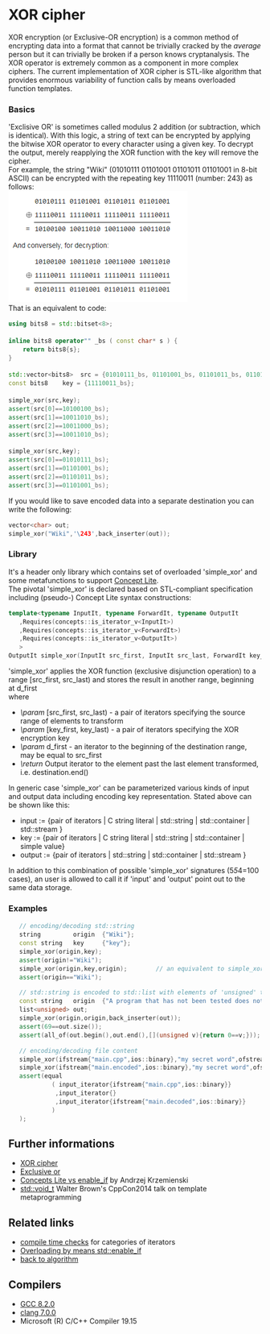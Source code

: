 # XOR cipher
XOR encryption (or Exclusive-OR encryption) is a common method of encrypting data into a format that cannot be trivially cracked by the _average_ person but it can trivially be broken if a person knows cryptanalysis. The XOR operator is extremely common as a component in more complex ciphers. The current implementation of XOR cipher is STL-like algorithm that provides enormous variability of function calls by means overloaded function templates. 
### Basics
'Exclisive OR' is sometimes called modulus 2 addition (or subtraction, which is identical). With this logic, a string of text can be encrypted by applying the bitwise XOR operator to every character using a given key. To decrypt the output, merely reapplying the XOR function with the key will remove the cipher.   
For example, the string "Wiki" (01010111 01101001 01101011 01101001 in 8-bit ASCII) can be encrypted with the repeating key 11110011 (number: 243) as follows:  
![example](./example.gif)  
That is an equivalent to code:
```cpp
using bits8 = std::bitset<8>;

inline bits8 operator"" _bs ( const char* s ) {
    return bits8{s};
}

std::vector<bits8>  src = {01010111_bs, 01101001_bs, 01101011_bs, 01101001_bs};
const bits8    key = {11110011_bs};

simple_xor(src,key);
assert(src[0]==10100100_bs);
assert(src[1]==10011010_bs);
assert(src[2]==10011000_bs);
assert(src[3]==10011010_bs);

simple_xor(src,key);
assert(src[0]==01010111_bs);
assert(src[1]==01101001_bs);
assert(src[2]==01101011_bs);
assert(src[3]==01101001_bs);
```
If you would like to save encoded data into a separate destination you can write the following:  
```cpp
vector<char> out;
simple_xor("Wiki",'\243',back_inserter(out));
```
### Library
It's a header only library which contains set of overloaded 'simple_xor' and some metafunctions to support [Concept Lite](http://www.open-std.org/jtc1/sc22/wg21/docs/papers/2013/n3580.pdf).  
The pivotal 'simple_xor' is declared based on STL-compliant specification including (pseudo-) Concept Lite syntax constructions:
```cpp
template<typename InputIt, typename ForwardIt, typename OutputIt
   ,Requires(concepts::is_iterator_v<InputIt>)
   ,Requires(concepts::is_iterator_v<ForwardIt>)
   ,Requires(concepts::is_iterator_v<OutputIt>)
   >
OutputIt simple_xor(InputIt src_first, InputIt src_last, ForwardIt key_first, ForwardIt key_last, OutputIt d_first);
```
'simple_xor' applies the XOR function (exclusive disjunction operation) to a range [src_first, src_last) and stores the result in another range, beginning at d_first  
where  
- _\param_ [src_first, src_last) - a pair of iterators specifying the source range of elements to transform
- _\param_ [key_first, key_last) - a pair of iterators specifying the XOR encryption key
- _\param_ d_first - an iterator to the beginning of the destination range, may be equal to src_first
- _\return_ Output iterator to the element past the last element transformed, i.e. destination.end()  

In generic case 'simple_xor' can be parameterized various kinds of input and output  data including encoding key representation. Stated above can be shown like this:  
- input  := {pair of iterators | C string literal | std\::string | std\::container | std\::stream }
- key    := {pair of iterators | C string literal | std\::string | std\::container | simple value}
- output := {pair of iterators | std\::string | std\::container | std\::stream }  

In addition to this combination of possible 'simple_xor' signatures (5*5*4=100 cases), an user is allowed to call it if 'input' and 'output' point out to the same data storage. 

### Examples
```cpp
   // encoding/decoding std::string
   string         origin  {"Wiki"};
   const string   key     {"key"};
   simple_xor(origin,key);
   assert(origin!="Wiki");
   simple_xor(origin,key,origin);        // an equivalent to simple_xor(origin,key);
   assert(origin=="Wiki");
```
```cpp
   // std::string is encoded to std::list with elements of 'unsigned' type 
   const string   origin  {"A program that has not been tested does not work. --Bjarne Stroustrup"};
   list<unsigned> out;
   simple_xor(origin,origin,back_inserter(out));
   assert(69==out.size());
   assert(all_of(out.begin(),out.end(),[](unsigned v){return 0==v;}));
```
```cpp
   // encoding/decoding file content
   simple_xor(ifstream{"main.cpp",ios::binary},"my secret word",ofstream{"main.encoded",ios::binary}); 
   simple_xor(ifstream{"main.encoded",ios::binary},"my secret word",ofstream{"main.decoded",ios::binary}); 
   assert(equal
            ( input_iterator{ifstream{"main.cpp",ios::binary}}
             ,input_iterator{}
             ,input_iterator{ifstream{"main.decoded",ios::binary}}
            )
   );
```


## Further informations
* [XOR cipher](https://en.wikipedia.org/wiki/XOR_cipher)
* [Exclusive or](https://en.wikipedia.org/wiki/Exclusive_or)
* [Concepts Lite vs enable_if](https://akrzemi1.wordpress.com/2016/09/21/concepts-lite-vs-enable_if/) by Andrzej Krzemienski
* [std::void_t](https://www.youtube.com/watch?v=a0FliKwcwXE&feature=youtu.be&t=52m50s) Walter Brown's CppCon2014 talk on template metaprogramming

## Related links
* [compile time checks](../../iterator_traits2) for categories of iterators
* [Overloading by means std::enable_if](https://github.com/nikolaAV/Modern-Cpp/tree/master/concept%20(pceudo)/enable_if_overloading)
* [back to algorithm](../)

## Compilers
* [GCC 8.2.0](https://wandbox.org/)
* [clang 7.0.0](https://wandbox.org/)
* Microsoft (R) C/C++ Compiler 19.15 
